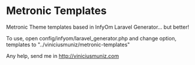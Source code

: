 # Metronic Templates

Metronic Theme templates based in InfyOm Laravel Generator... but better!

To use, open config/infyom/laravel_generator.php and change option, templates to "../viniciusmuniz/metronic-templates"


Any help, send me in http://viniciusmuniz.com
